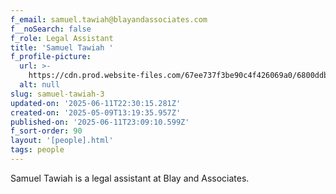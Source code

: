 ```yaml
---
f_email: samuel.tawiah@blayandassociates.com
f__noSearch: false
f_role: Legal Assistant
title: 'Samuel Tawiah '
f_profile-picture:
  url: >-
    https://cdn.prod.website-files.com/67ee737f3be90c4f426069a0/6800ddbd6927dd8f03d6f7d3_Rectangle%201-8.avif
  alt: null
slug: samuel-tawiah-3
updated-on: '2025-06-11T22:30:15.281Z'
created-on: '2025-05-09T13:19:35.957Z'
published-on: '2025-06-11T23:09:10.599Z'
f_sort-order: 90
layout: '[people].html'
tags: people
---
```


Samuel Tawiah is a legal assistant at Blay and Associates.
